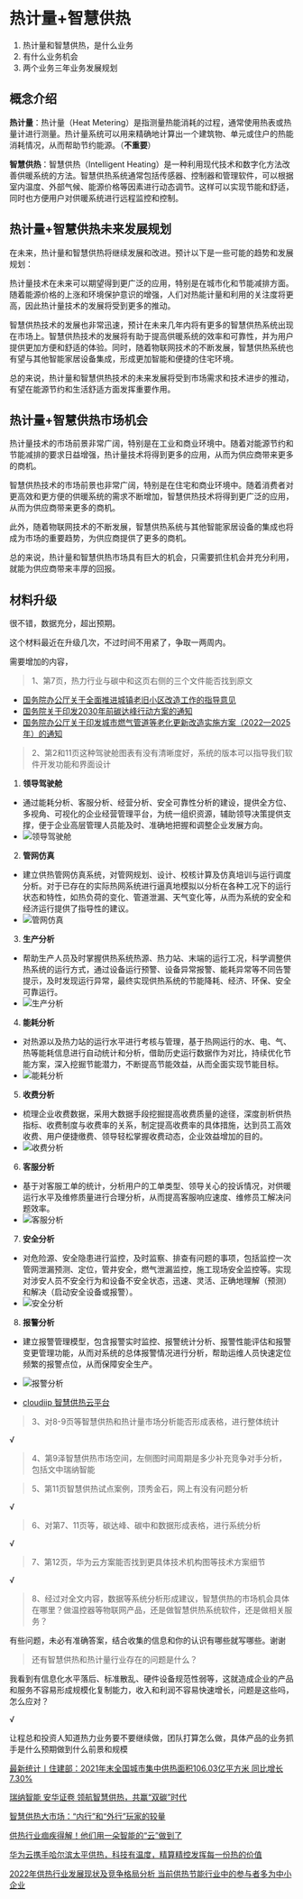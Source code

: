 # 热计量+智慧供热

1. 热计量和智慧供热，是什么业务
2. 有什么业务机会
3. 两个业务三年业务发展规划

## 概念介绍

**热计量**：热计量（Heat Metering）是指测量热能消耗的过程，通常使用热表或热量计进行测量。热计量系统可以用来精确地计算出一个建筑物、单元或住户的热能消耗情况，从而帮助节约能源。（**不重要**）

**智慧供热**：智慧供热（Intelligent Heating）是一种利用现代技术和数字化方法改善供暖系统的方法。智慧供热系统通常包括传感器、控制器和管理软件，可以根据室内温度、外部气候、能源价格等因素进行动态调节。这样可以实现节能和舒适，同时也方便用户对供暖系统进行远程监控和控制。

## 热计量+智慧供热未来发展规划

在未来，热计量和智慧供热将继续发展和改进。预计以下是一些可能的趋势和发展规划：

热计量技术在未来可以期望得到更广泛的应用，特别是在城市化和节能减排方面。随着能源价格的上涨和环境保护意识的增强，人们对热能计量和利用的关注度将更高，因此热计量技术的发展将受到更多的推动。

智慧供热技术的发展也非常迅速，预计在未来几年内将有更多的智慧供热系统出现在市场上。智慧供热技术的发展将有助于提高供暖系统的效率和可靠性，并为用户提供更加方便和舒适的体验。同时，随着物联网技术的不断发展，智慧供热系统也有望与其他智能家居设备集成，形成更加智能和便捷的住宅环境。

总的来说，热计量和智慧供热技术的未来发展将受到市场需求和技术进步的推动，有望在能源节约和生活舒适方面发挥重要作用。

## 热计量+智慧供热市场机会

热计量技术的市场前景非常广阔，特别是在工业和商业环境中。随着对能源节约和节能减排的要求日益增强，热计量技术将得到更多的应用，从而为供应商带来更多的商机。

智慧供热技术的市场前景也非常广阔，特别是在住宅和商业环境中。随着消费者对更高效和更方便的供暖系统的需求不断增加，智慧供热技术将得到更广泛的应用，从而为供应商带来更多的商机。

此外，随着物联网技术的不断发展，智慧供热系统与其他智能家居设备的集成也将成为市场的重要趋势，为供应商提供了更多的商机。

总的来说，热计量和智慧供热市场具有巨大的机会，只需要抓住机会并充分利用，就能为供应商带来丰厚的回报。

## 材料升级

很不错，数据充分，超出预期。

这个材料最近在升级几次，不过时间不用紧了，争取一两周内。

需要增加的内容，

> 1、第7页，热力行业与碳中和这页右侧的三个文件能否找到原文

- [国务院办公厅关于全面推进城镇老旧小区改造工作的指导意见](http://www.gov.cn/zhengce/content/2020-07/20/content_5528320.htm)
- [国务院关于印发2030年前碳达峰行动方案的通知](http://www.gov.cn/zhengce/content/2021-10/26/content_5644984.htm)
- [国务院办公厅关于印发城市燃气管道等老化更新改造实施方案（2022—2025年）的通知](http://www.gov.cn/zhengce/zhengceku/2022-06/10/content_5695096.htm)

> 2、第2和11页这种驾驶舱图表有没有清晰度好，系统的版本可以指导我们软件开发功能和界面设计

1. **领导驾驶舱**

- 通过能耗分析、客服分析、经营分析、安全可靠性分析的建设，提供全方位、多视角、可视化的企业经营管理平台，为统一组织资源，辅助领导决策提供支撑，便于企业高层管理人员能及时、准确地把握和调整企业发展方向。
- ![领导驾驶舱](../image/领导驾驶舱.png)

2. **管网仿真**

- 建立供热管网仿真系统，对管网规划、设计、校核计算及仿真培训与运行调度分析。对于已存在的实际热网系统进行逼真地模拟以分析在各种工况下的运行状态和特性，如热负荷的变化、管道泄漏、天气变化等，从而为系统的安全和经济运行提供了指导性的建议。
- ![管网仿真](../image/管网仿真.png)

3. **生产分析**

- 帮助生产人员及时掌握供热系统热源、热力站、末端的运行工况，科学调整供热系统的运行方式，通过设备运行预警、设备异常报警、能耗异常等不同告警提示，及时发现运行异常，最终实现供热系统的节能降耗、经济、环保、安全可靠运行。
- ![生产分析](../image/生产分析.png)

4. **能耗分析**

- 对热源以及热力站的运行水平进行考核与管理，基于热网运行的水、电、气、热等能耗信息进行自动统计和分析，借助历史运行数据作为对比，持续优化节能方案，深入挖掘节能潜力，不断提高节能效益，从而全面实现节能目标。
- ![能耗分析](../image/能耗分析.png)

5. **收费分析**

- 梳理企业收费数据，采用大数据手段挖掘提高收费质量的途径，深度剖析供热指标、收费制度与收费率的关系，制定提高收费率的具体措施，达到员工高效收费、用户便捷缴费、领导轻松掌握收费动态，企业效益增加的目的。
- ![收费分析](../image/收费分析.png)

6. **客服分析**

- 基于对客服工单的统计，分析用户的工单类型、领导关心的投诉情况，对供暖运行水平及维修质量进行合理分析，从而提高客服响应速度、维修员工解决问题效率。
- ![客服分析](../image/客服分析.png)

7. **安全分析**

- 对危险源、安全隐患进行监控，及时监察、排查有问题的事项，包括监控一次管网泄漏预测、定位，管井安全，燃气泄漏监控，施工现场安全监控等。实现对涉安人员不安全行为和设备不安全状态，迅速、灵活、正确地理解（预测）和解决（启动安全设备或报警）。
- ![安全分析](../image/安全分析.png)

8. **报警分析**

- 建立报警管理模型，包含报警实时监控、报警统计分析、报警性能评估和报警变更管理功能，从而对系统的总体报警情况进行分析，帮助运维人员快速定位频繁的报警点位，从而保障安全生产。
- ![报警分析](../image/报警分析.png)

- [cloudiip 智慧供热云平台](https://www.cloudiip.com/html/1//149/225/711.html)

> 3、对8-9页等智慧供热和热计量市场分析能否形成表格，进行整体统计

√

> 4、第9泽智慧供热市场空间，左侧图时间周期是多少补充竞争对手分析，包括文中瑞纳智能

> 5、第11页智慧供热试点案例，顶秀金石，网上有没有问题分析

√

> 6、对第7、11页等，碳达峰、碳中和数据形成表格，进行系统分析

√

> 7、第12页，华为云方案能否找到更具体技术机构图等技术方案细节

√

> 8、经过对全文内容，数据等系统分析形成建议，智慧供热的市场机会具体在哪里？做温控器等物联网产品，还是做智慧供热系统软件，还是做相关服务？

有些问题，未必有准确答案，结合收集的信息和你的认识有哪些就写哪些。谢谢

> 还有智慧供热和热计量行业存在的问题是什么？

我看到有信息化水平落后、标准散乱、硬件设备规范性弱等，这就造成企业的产品和服务不容易形成规模化复制能力，收入和利润不容易快速增长，问题是这些吗，怎么应对？

√

让程总和投资人知道热力业务要不要继续做，团队打算怎么做，具体产品的业务抓手是什么预期做到什么前景和规模


[最新统计丨住建部：2021年末全国城市集中供热面积106.03亿平方米 同比增长7.30%](https://www.china-heating.org.cn/hangyesj/002221207.html)

[瑞纳智能 安华证卷 领航智慧供热，共赢“双碳”时代](https://pdf.dfcfw.com/pdf/H3_AP202112241536398429_1.pdf?1640336634000.pdf)

[智慧供热大市场：“内行”和“外行”玩家的较量](https://new.qq.com/rain/a/20220609A07U5U00)

[供热行业痼疾得解！他们用一朵智能的“云”做到了](https://t.cj.sina.com.cn/articles/view/7517400647/1c0126e4705901jlat)

[华为云携手哈尔滨太平供热，科技有温度，精算精控发挥每一份热的价值](https://www.huaweicloud.com/cases/tpgr.html)

[2022年供热行业发展现状及竞争格局分析 当前供热节能行业中的参与者多为中小企业](https://www.vzkoo.com/read/202201173a46c1df40f02dc2c3a499a0.html)